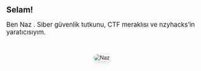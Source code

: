<div style="display: flex; align-items: center; justify-content: space-between; gap: 32px; margin-top: 40px; flex-wrap: wrap;">

  <!-- Sol: Selamlama Metni -->
  <div style="flex: 1; min-width: 250px;">
    <h2 style="margin-bottom: 16px;">Selam! </h2>
    <p style="font-size: 1.2em;">Ben  Naz . Siber güvenlik tutkunu, CTF meraklısı ve nzyhacks’in yaratıcısıyım.</p>
  </div>


<div style="flex: 1; min-width: 250px; text-align: center;">
  <style>
    .profile-photo {
      max-width: 100%;
      height: auto;
      border-radius: 16px;
      box-shadow: 0 4px 12px rgba(0, 0, 0, 0.15);
      transition: transform 0.3s ease, box-shadow 0.3s ease;
    }

    .profile-photo:hover {
      transform: scale(1.05);
      box-shadow: 0 6px 18px rgba(0, 0, 0, 0.2);
    }
  </style>

  <img src="{{ '/assets/images/ben.png' | relative_url }}" alt="Naz" class="profile-photo">
</div>

</div>
